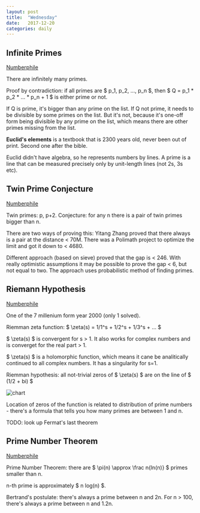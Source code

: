 ```yaml
---
layout: post
title:  "Wednesday"
date:   2017-12-20
categories: daily
---
```


## Infinite Primes
[Numberphile](https://www.youtube.com/watch?v=ctC33JAV4FI)

There are infinitely many primes.

Proof by contradiction: if all primes are $ p_1, p_2, ..., p_n $, then $ Q = p_1 * p_2 * ... * p_n + 1 $ is either prime or not.

If Q is prime, it's bigger than any prime on the list.
If Q not prime, it needs to be divisible by some primes on the list. But it's not, because it's one-off form being divisible by any prime on the list, which means there are other primes missing from the list.

**Euclid's elements** is a textbook that is 2300 years old, never been out of print. Second one after the bible.

Euclid didn't have algebra, so he represents numbers by lines. A prime is a line that can be measured precisely only by unit-length lines (not 2s, 3s etc).

## Twin Prime Conjecture
[Numberphile](https://www.youtube.com/watch?v=QKHKD8bRAro)

Twin primes: p, p+2. Conjecture: for any n there is a pair of twin primes bigger than n.

There are two ways of proving this: Yitang Zhang proved that there always is a pair at the distance < 70M. There was a Polimath project to optimize the limit and got it down to < 4680.

Different approach (based on sieve) proved that the gap is < 246. With really optimistic assumptions it may be possible to prove the gap < 6, but not equal to two. The approach uses probabilistic method of finding primes.

## Riemann Hypothesis
[Numberphile](https://www.youtube.com/watch?v=d6c6uIyieoo)

One of the 7 millenium form year 2000 (only 1 solved).

Riemman zeta function: $ \zeta(s) = 1/1^s + 1/2^s + 1/3^s + ... $

$ \zeta(s) $ is convergent for s > 1. It also works for complex numbers and is converget for the real part > 1.

$ \zeta(s) $ is a holomorphic function, which means it cane be analitically continued to all complex numbers. It has a singularity for s=1.

Riemman hypothesis: all not-trivial zeros of $ \zeta(s) $ are on the line of $ (1/2 + bi) $

![chart](https://ssobczak.github.io/logbook/assets/img/2017-12-20.jpg)

Location of zeros of the function is related to distribution of prime numbers - there's a formula that tells you how many primes are between 1 and n.

TODO: look up Fermat's last theorem

## Prime Number Theorem
[Numberphile](https://www.youtube.com/watch?v=l8ezziaEeNE)

Prime Number Theorem: there are $ \pi(n) \approx \frac n{ln(n)} $ primes smaller than n.

n-th prime is approximately $ n log(n) $.

Bertrand's postulate: there's always a prime between n and 2n. For n > 100, there's always a prime between n and 1.2n.
